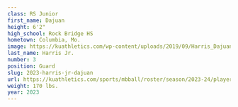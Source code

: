 ```yaml
---
class: RS Junior
first_name: Dajuan
height: 6'2"
high_school: Rock Bridge HS
hometown: Columbia, Mo.
image: https://kuathletics.com/wp-content/uploads/2019/09/Harris_Dajuan_2023-600x400.jpg
last_name: Harris Jr.
number: 3
position: Guard
slug: 2023-harris-jr-dajuan
url: https://kuathletics.com/sports/mbball/roster/season/2023-24/player/157526/
weight: 170 lbs.
year: 2023
---
```

